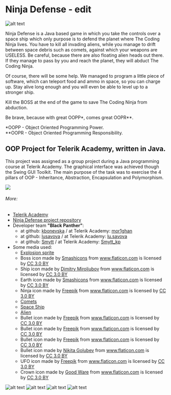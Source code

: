 <h1>Ninja Defense - edit</h1>

![alt text](https://github.com/lusavova/spaceGame/blob/master/imgs/88f593785_high.jpg)

<p>Ninja Defense is a Java based game in which you take the controls
    over a space ship which only purpose is to defend the planet where The Coding Ninja lives.
    You have to kill all invading aliens, while you manage to drift between space debris such as comets,
    against which your weapons are USELESS. Be careful, because there are also
    floating alien heads out there. If they manage to pass by you and reach the planet,
    they will abduct The Coding Ninja.</p>

<p>Of course, there will be some help.
    We managed to program a little piece of software,
    which can teleport food and ammo in space, so you can charge up.
    Stay alive long enough and you will even be able to level up to a stronger ship.</p>

<p>Kill the BOSS at the end of the game to save The Coding Ninja from abduction.</p>

<p>Be brave, because with great OOPP*, comes great OOPR**.</p>

<p>*OOPP - Object Oriented Programming Power. <br>
    **OOPR - Object Oriented Programming Responsibility.</p>

<h2>OOP Project for Telerik Academy, written in Java.</h2>
<p>This project was assigned as a group project during a Java programming course at Telerik Academy.
    The graphical interface was achieved though the Swing GUI Toolkit.
    The main purpose of the task was to exercise the 4 pillars of OOP - Inheritance, Abstraction, Encapsulation and
    Polymorphism.</p>
    <img src="https://github.com/lusavova/spaceGame/blob/master/Class_Hierarchy.png"/>
<h6>More: </h6>
<ul>
    <li><a href="http://telerikacademy.com/">Telerik Academy</a></li>
    <li><a href="https://github.com/lusavova/spaceGame">Ninja Defense project repository</a></li>
    <li>Developer team <strong>"Black Panther"</strong>:
        <ul>
            <li>at github: <a href="https://github.com/kbonevska">kbonevska</a> / at Telerik Academy: <a
                    href="http://judge.telerikacademy.com/user/mor1ghan">mor1ghan</a></li>
            <li>at github: <a href="https://github.com/lusavova">lusavova</a> / at Telerik Academy: <a
                    href="http://judge.telerikacademy.com/user/lu.savova">lu.savova</a></li>
            <li>at github: <a href="https://github.com/Smytt">Smytt</a> / at Telerik Academy: <a
                    href="http://judge.telerikacademy.com/user/Smytt_kp">Smytt_kp</a></li>
        </ul>
    </li>
    <li>Some media used:
        <ul>
            <li>
                <a href="https://graphicdesign.stackexchange.com/questions/87416/how-to-make-this-explosion-animation-better">Explosion
                    sprite</a></li>
            <li>Boss icon made by <a href="https://www.flaticon.com/authors/smashicons" title="Smashicons">Smashicons</a> from <a href="https://www.flaticon.com/" title="Flaticon">www.flaticon.com</a> is licensed by <a href="http://creativecommons.org/licenses/by/3.0/" title="Creative Commons BY 3.0" target="_blank">CC 3.0 BY</a></li>
            <li>Ship icon made by <a href="https://www.flaticon.com/authors/dimitry-miroliubov" title="Dimitry Miroliubov">Dimitry Miroliubov</a> from <a href="https://www.flaticon.com/" title="Flaticon">www.flaticon.com</a> is licensed by <a href="http://creativecommons.org/licenses/by/3.0/" title="Creative Commons BY 3.0" target="_blank">CC 3.0 BY</a></li>
            <li>Earth icon made by <a href="https://www.flaticon.com/authors/smashicons" title="Smashicons">Smashicons</a> from <a href="https://www.flaticon.com/" title="Flaticon">www.flaticon.com</a> is licensed by <a href="http://creativecommons.org/licenses/by/3.0/" title="Creative Commons BY 3.0" target="_blank">CC 3.0 BY</a></li>
            <li>Ninja icon made by <a href="http://www.freepik.com" title="Freepik">Freepik</a> from <a href="https://www.flaticon.com/" title="Flaticon">www.flaticon.com</a> is licensed by <a href="http://creativecommons.org/licenses/by/3.0/" title="Creative Commons BY 3.0" target="_blank">CC 3.0 BY</a></li>
            <li><a href="https://www.svgrepo.com/svg/51964/meteorites">Comets</a></li>
            <li><a href="https://www.shareicon.net/spaceship-transportation-transport-spacecraft-rocket-ship-launch-851535">Space Ship</a></li>
            <li><a href="https://www.kisspng.com/png-macintosh-android-extraterrestrial-life-icon-alien-241821/preview.html">Alien</a></li>
            <li>Bullet icon made by <a href="http://www.freepik.com" title="Freepik">Freepik</a> from <a href="https://www.flaticon.com/" title="Flaticon">www.flaticon.com</a> is licensed by <a href="http://creativecommons.org/licenses/by/3.0/" title="Creative Commons BY 3.0" target="_blank">CC 3.0 BY</a></li>
            <li>Bullet icon made by <a href="http://www.freepik.com" title="Freepik">Freepik</a> from <a href="https://www.flaticon.com/" title="Flaticon">www.flaticon.com</a> is licensed by <a href="http://creativecommons.org/licenses/by/3.0/" title="Creative Commons BY 3.0" target="_blank">CC 3.0 BY</a></li>
            <li>Bullet icon made by <a href="http://www.freepik.com" title="Freepik">Freepik</a> from <a href="https://www.flaticon.com/" title="Flaticon">www.flaticon.com</a> is licensed by <a href="http://creativecommons.org/licenses/by/3.0/" title="Creative Commons BY 3.0" target="_blank">CC 3.0 BY</a></li>
            <li>Bullet icon made by <a href="https://www.flaticon.com/authors/nikita-golubev" title="Nikita Golubev">Nikita Golubev</a> from <a href="https://www.flaticon.com/" title="Flaticon">www.flaticon.com</a> is licensed by <a href="http://creativecommons.org/licenses/by/3.0/" title="Creative Commons BY 3.0" target="_blank">CC 3.0 BY</a></li>
            <li>UFO icon made by <a href="http://www.freepik.com" title="Freepik">Freepik</a> from <a href="https://www.flaticon.com/" title="Flaticon">www.flaticon.com</a> is licensed by <a href="http://creativecommons.org/licenses/by/3.0/" title="Creative Commons BY 3.0" target="_blank">CC 3.0 BY</a></li>
            <li>Crown icon made by <a href="https://www.flaticon.com/authors/good-ware" title="Good Ware">Good Ware</a> from <a href="https://www.flaticon.com/" title="Flaticon">www.flaticon.com</a> is licensed by <a href="http://creativecommons.org/licenses/by/3.0/" title="Creative Commons BY 3.0" target="_blank">CC 3.0 BY</a></li>
        </ul>
    </li>
</ul>

![alt text](https://github.com/lusavova/spaceGame/blob/master/imgs/d704d3782_high.jpg)
![alt text](https://github.com/lusavova/spaceGame/blob/master/imgs/154a13781_high.jpg)
![alt text](https://github.com/lusavova/spaceGame/blob/master/imgs/239753786_high.jpg)
![alt text](https://github.com/lusavova/spaceGame/blob/master/imgs/134003783_high.jpg)
